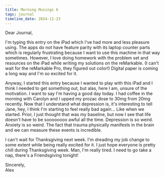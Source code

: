 ```yaml
---
title: Morning Musings 6
tags: journal
timeline_date: 2024-11-23
---
```


Dear Journal,

I'm typing this entry on the iPad which I've had more and less pleasure using. The apps do not have feature parity with its laptop counter parts which is regularly frustrating because I want to use this machine in that way sometimes. However, I love doing homework with the problem set and resources on the iPad while writing my solutions on the reMarkable. (I can't wait for the reMarkable Pro, they figured out color!) Digital paper is coming a long way and I'm so excited for it.

Anyway, I started this entry because I wanted to play with this iPad and I think I needed to get something out, but alas, here I am, unsure of the motivation. I want to say I'm having a good day today. I had coffee in the morning with Carolyn and I upped my prozac dose to 30mg from 20mg recently. Now that I understand what depression is, it's interesting to tell Jane, hey, I think I'm starting to feel really bad again... Like when we started. Prior, I just thought that was my baseline, but now I see that life doesn't have to be soooooooo awful all the time. Depression is so weird. Anxiety is so weird. The fact that trauma physically manifests in the brain and we can measure these events is incredible.

I can't wait for Thanksgiving next week. I'm dreading my job change to some extent while being really excited for it. I just hope everyone is pretty chill during Thanksgiving week. Man, I'm really tired. I need to go take a nap, there's a Friendsgiving tonight!

Sincerely,\
Alex
